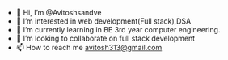 - 👋 Hi, I’m @Avitoshsandve
- 👀 I’m interested in web development(Full stack),DSA
- 🌱 I’m currently learning in BE 3rd year computer engineering.
- 💞️ I’m looking to collaborate on full stack development
- 📫 How to reach me avitosh313@gmail.com

<!---
Avitoshsandve/Avitoshsandve is a ✨ special ✨ repository because its `README.md` (this file) appears on your GitHub profile.
You can click the Preview link to take a look at your changes.
--->
